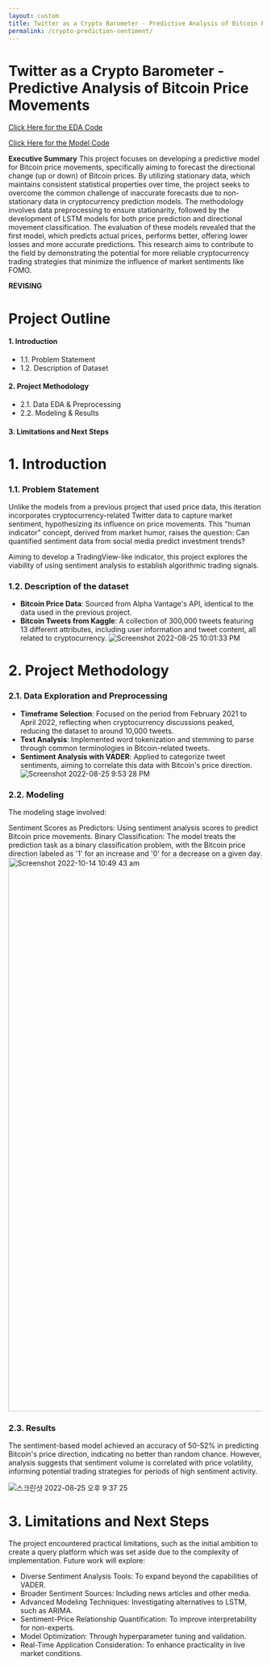 ```yaml
---
layout: custom
title: Twitter as a Crypto Barometer - Predictive Analysis of Bitcoin Price Movements 
permalink: /crypto-prediction-sentiment/
---
```


# Twitter as a Crypto Barometer - Predictive Analysis of Bitcoin Price Movements

[Click Here for the EDA Code](https://github.com/hyunstar11/Portfolio/blob/main/ML%26DL/DL/%EC%95%94%ED%98%B8%ED%99%94%ED%8F%90%20%ED%8A%B8%EC%9C%84%ED%84%B0%20%EA%B0%90%EC%84%B1%20%EB%B6%84%EC%84%9D%20%EB%AA%A8%EB%8D%B8/CP1_EDA.ipynb)

[Click Here for the Model Code](https://github.com/hyunstar11/Portfolio/blob/main/ML%26DL/DL/%EC%95%94%ED%98%B8%ED%99%94%ED%8F%90%20%ED%8A%B8%EC%9C%84%ED%84%B0%20%EA%B0%90%EC%84%B1%20%EB%B6%84%EC%84%9D%20%EB%AA%A8%EB%8D%B8/CP1_MODELING.ipynb)

**Executive Summary**
This project focuses on developing a predictive model for Bitcoin price movements, specifically aiming to forecast the directional change (up or down) of Bitcoin prices. By utilizing stationary data, which maintains consistent statistical properties over time, the project seeks to overcome the common challenge of inaccurate forecasts due to non-stationary data in cryptocurrency prediction models. The methodology involves data preprocessing to ensure stationarity, followed by the development of LSTM models for both price prediction and directional movement classification. The evaluation of these models revealed that the first model, which predicts actual prices, performs better, offering lower losses and more accurate predictions. This research aims to contribute to the field by demonstrating the potential for more reliable cryptocurrency trading strategies that minimize the influence of market sentiments like FOMO.

**REVISING** 

# Project Outline

#### 1. Introduction
 - 1.1. Problem Statement 
 - 1.2. Description of Dataset 

#### 2. Project Methodology
- 2.1. Data EDA & Preprocessing 
- 2.2. Modeling & Results 

#### 3. Limitations and Next Steps 

# 1. Introduction 
### 1.1. Problem Statement
Unlike the models from a previous project that used price data, this iteration incorporates cryptocurrency-related Twitter data to capture market sentiment, hypothesizing its influence on price movements. This "human indicator" concept, derived from market humor, raises the question: Can quantified sentiment data from social media predict investment trends?

Aiming to develop a TradingView-like indicator, this project explores the viability of using sentiment analysis to establish algorithmic trading signals.
 
### 1.2. Description of the dataset 
- **Bitcoin Price Data**: Sourced from Alpha Vantage's API, identical to the data used in the previous project.
- **Bitcoin Tweets from Kaggle**: A collection of 300,000 tweets featuring 13 different attributes, including user information and tweet content, all related to cryptocurrency.
![Screenshot 2022-08-25 10:01:33 PM](https://user-images.githubusercontent.com/90128775/186672838-1fcdb885-b793-4d3c-8155-0bce7e38ef71.png)

# 2. Project Methodology
### 2.1. Data Exploration and Preprocessing
- **Timeframe Selection**: Focused on the period from February 2021 to April 2022, reflecting when cryptocurrency discussions peaked, reducing the dataset to around 10,000 tweets.
- **Text Analysis**: Implemented word tokenization and stemming to parse through common terminologies in Bitcoin-related tweets.
- **Sentiment Analysis with VADER**: Applied to categorize tweet sentiments, aiming to correlate this data with Bitcoin's price direction.
![Screenshot 2022-08-25 9:53 28 PM](https://user-images.githubusercontent.com/90128775/186670076-76a8163b-67c2-45d0-97b4-1c24a779ac1f.png)

### 2.2. Modeling 
The modeling stage involved:

Sentiment Scores as Predictors: Using sentiment analysis scores to predict Bitcoin price movements.
Binary Classification: The model treats the prediction task as a binary classification problem, with the Bitcoin price direction labeled as '1' for an increase and '0' for a decrease on a given day.
<img width="1097" alt="Screenshot 2022-10-14 10:49 43 am" src="https://user-images.githubusercontent.com/90128775/195744411-6ca219c3-e6eb-4c2c-8eb1-93e4c67f748d.png">

### 2.3. Results 
The sentiment-based model achieved an accuracy of 50-52% in predicting Bitcoin's price direction, indicating no better than random chance. However, analysis suggests that sentiment volume is correlated with price volatility, informing potential trading strategies for periods of high sentiment activity.

![스크린샷 2022-08-25 오후 9 37 25](https://user-images.githubusercontent.com/90128775/186669746-5486a81b-00ff-419b-8012-b93da63f81c5.png)
   
# 3. Limitations and Next Steps 
The project encountered practical limitations, such as the initial ambition to create a query platform which was set aside due to the complexity of implementation. Future work will explore:

- Diverse Sentiment Analysis Tools: To expand beyond the capabilities of VADER.
- Broader Sentiment Sources: Including news articles and other media.
- Advanced Modeling Techniques: Investigating alternatives to LSTM, such as ARIMA.
- Sentiment-Price Relationship Quantification: To improve interpretability for non-experts.
- Model Optimization: Through hyperparameter tuning and validation.
- Real-Time Application Consideration: To enhance practicality in live market conditions.
 


